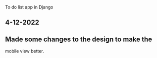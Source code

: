To do list app in Django

## 4-12-2022
## Made some changes to the design to make the 
mobile view better.
